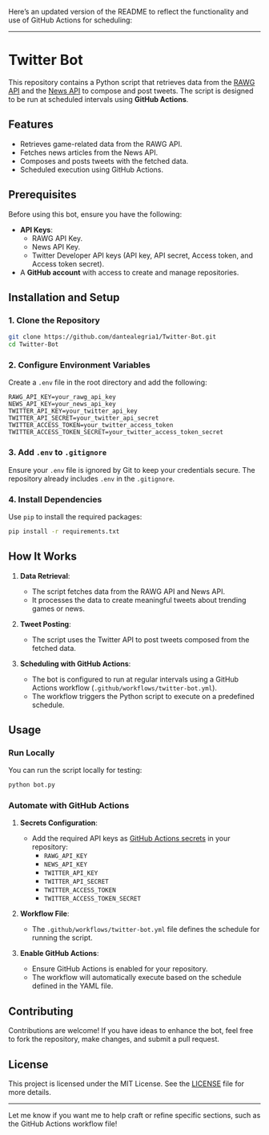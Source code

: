 Here’s an updated version of the README to reflect the functionality and use of GitHub Actions for scheduling:

---

# Twitter Bot

This repository contains a Python script that retrieves data from the [RAWG API](https://rawg.io/apidocs) and the [News API](https://newsapi.org/) to compose and post tweets. The script is designed to be run at scheduled intervals using **GitHub Actions**.

## Features

- Retrieves game-related data from the RAWG API.
- Fetches news articles from the News API.
- Composes and posts tweets with the fetched data.
- Scheduled execution using GitHub Actions.

## Prerequisites

Before using this bot, ensure you have the following:

- **API Keys**:
  - RAWG API Key.
  - News API Key.
  - Twitter Developer API keys (API key, API secret, Access token, and Access token secret).
- A **GitHub account** with access to create and manage repositories.

## Installation and Setup

### 1. Clone the Repository

```bash
git clone https://github.com/dantealegria1/Twitter-Bot.git
cd Twitter-Bot
```

### 2. Configure Environment Variables

Create a `.env` file in the root directory and add the following:

```env
RAWG_API_KEY=your_rawg_api_key
NEWS_API_KEY=your_news_api_key
TWITTER_API_KEY=your_twitter_api_key
TWITTER_API_SECRET=your_twitter_api_secret
TWITTER_ACCESS_TOKEN=your_twitter_access_token
TWITTER_ACCESS_TOKEN_SECRET=your_twitter_access_token_secret
```

### 3. Add `.env` to `.gitignore`

Ensure your `.env` file is ignored by Git to keep your credentials secure. The repository already includes `.env` in the `.gitignore`.

### 4. Install Dependencies

Use `pip` to install the required packages:

```bash
pip install -r requirements.txt
```

## How It Works

1. **Data Retrieval**:
   - The script fetches data from the RAWG API and News API.
   - It processes the data to create meaningful tweets about trending games or news.

2. **Tweet Posting**:
   - The script uses the Twitter API to post tweets composed from the fetched data.

3. **Scheduling with GitHub Actions**:
   - The bot is configured to run at regular intervals using a GitHub Actions workflow (`.github/workflows/twitter-bot.yml`).
   - The workflow triggers the Python script to execute on a predefined schedule.

## Usage

### Run Locally

You can run the script locally for testing:

```bash
python bot.py
```

### Automate with GitHub Actions

1. **Secrets Configuration**:
   - Add the required API keys as [GitHub Actions secrets](https://docs.github.com/en/actions/security-guides/encrypted-secrets) in your repository:
     - `RAWG_API_KEY`
     - `NEWS_API_KEY`
     - `TWITTER_API_KEY`
     - `TWITTER_API_SECRET`
     - `TWITTER_ACCESS_TOKEN`
     - `TWITTER_ACCESS_TOKEN_SECRET`

2. **Workflow File**:
   - The `.github/workflows/twitter-bot.yml` file defines the schedule for running the script.

3. **Enable GitHub Actions**:
   - Ensure GitHub Actions is enabled for your repository.
   - The workflow will automatically execute based on the schedule defined in the YAML file.

## Contributing

Contributions are welcome! If you have ideas to enhance the bot, feel free to fork the repository, make changes, and submit a pull request.

## License

This project is licensed under the MIT License. See the [LICENSE](LICENSE) file for more details.

---

Let me know if you want me to help craft or refine specific sections, such as the GitHub Actions workflow file!

 
